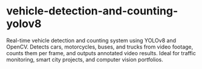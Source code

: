 # vehicle-detection-and-counting-yolov8
Real-time vehicle detection and counting system using YOLOv8 and OpenCV. Detects cars, motorcycles, buses, and trucks from video footage, counts them per frame, and outputs annotated video results. Ideal for traffic monitoring, smart city projects, and computer vision portfolios.
